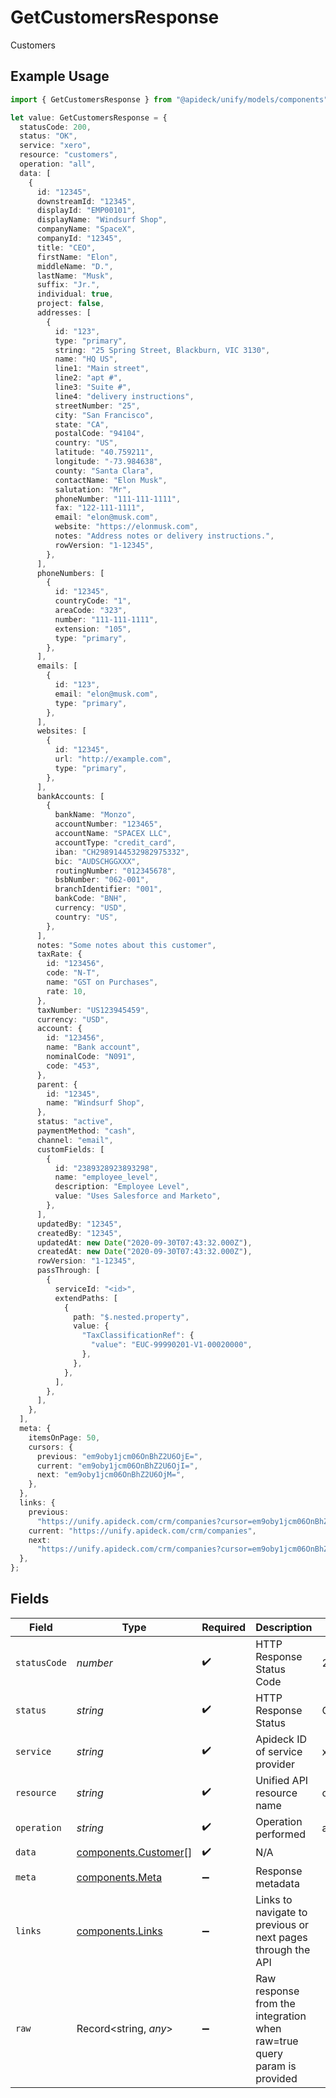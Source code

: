 # GetCustomersResponse

Customers

## Example Usage

```typescript
import { GetCustomersResponse } from "@apideck/unify/models/components";

let value: GetCustomersResponse = {
  statusCode: 200,
  status: "OK",
  service: "xero",
  resource: "customers",
  operation: "all",
  data: [
    {
      id: "12345",
      downstreamId: "12345",
      displayId: "EMP00101",
      displayName: "Windsurf Shop",
      companyName: "SpaceX",
      companyId: "12345",
      title: "CEO",
      firstName: "Elon",
      middleName: "D.",
      lastName: "Musk",
      suffix: "Jr.",
      individual: true,
      project: false,
      addresses: [
        {
          id: "123",
          type: "primary",
          string: "25 Spring Street, Blackburn, VIC 3130",
          name: "HQ US",
          line1: "Main street",
          line2: "apt #",
          line3: "Suite #",
          line4: "delivery instructions",
          streetNumber: "25",
          city: "San Francisco",
          state: "CA",
          postalCode: "94104",
          country: "US",
          latitude: "40.759211",
          longitude: "-73.984638",
          county: "Santa Clara",
          contactName: "Elon Musk",
          salutation: "Mr",
          phoneNumber: "111-111-1111",
          fax: "122-111-1111",
          email: "elon@musk.com",
          website: "https://elonmusk.com",
          notes: "Address notes or delivery instructions.",
          rowVersion: "1-12345",
        },
      ],
      phoneNumbers: [
        {
          id: "12345",
          countryCode: "1",
          areaCode: "323",
          number: "111-111-1111",
          extension: "105",
          type: "primary",
        },
      ],
      emails: [
        {
          id: "123",
          email: "elon@musk.com",
          type: "primary",
        },
      ],
      websites: [
        {
          id: "12345",
          url: "http://example.com",
          type: "primary",
        },
      ],
      bankAccounts: [
        {
          bankName: "Monzo",
          accountNumber: "123465",
          accountName: "SPACEX LLC",
          accountType: "credit_card",
          iban: "CH2989144532982975332",
          bic: "AUDSCHGGXXX",
          routingNumber: "012345678",
          bsbNumber: "062-001",
          branchIdentifier: "001",
          bankCode: "BNH",
          currency: "USD",
          country: "US",
        },
      ],
      notes: "Some notes about this customer",
      taxRate: {
        id: "123456",
        code: "N-T",
        name: "GST on Purchases",
        rate: 10,
      },
      taxNumber: "US123945459",
      currency: "USD",
      account: {
        id: "123456",
        name: "Bank account",
        nominalCode: "N091",
        code: "453",
      },
      parent: {
        id: "12345",
        name: "Windsurf Shop",
      },
      status: "active",
      paymentMethod: "cash",
      channel: "email",
      customFields: [
        {
          id: "2389328923893298",
          name: "employee_level",
          description: "Employee Level",
          value: "Uses Salesforce and Marketo",
        },
      ],
      updatedBy: "12345",
      createdBy: "12345",
      updatedAt: new Date("2020-09-30T07:43:32.000Z"),
      createdAt: new Date("2020-09-30T07:43:32.000Z"),
      rowVersion: "1-12345",
      passThrough: [
        {
          serviceId: "<id>",
          extendPaths: [
            {
              path: "$.nested.property",
              value: {
                "TaxClassificationRef": {
                  "value": "EUC-99990201-V1-00020000",
                },
              },
            },
          ],
        },
      ],
    },
  ],
  meta: {
    itemsOnPage: 50,
    cursors: {
      previous: "em9oby1jcm06OnBhZ2U6OjE=",
      current: "em9oby1jcm06OnBhZ2U6OjI=",
      next: "em9oby1jcm06OnBhZ2U6OjM=",
    },
  },
  links: {
    previous:
      "https://unify.apideck.com/crm/companies?cursor=em9oby1jcm06OnBhZ2U6OjE%3D",
    current: "https://unify.apideck.com/crm/companies",
    next:
      "https://unify.apideck.com/crm/companies?cursor=em9oby1jcm06OnBhZ2U6OjM",
  },
};
```

## Fields

| Field                                                                   | Type                                                                    | Required                                                                | Description                                                             | Example                                                                 |
| ----------------------------------------------------------------------- | ----------------------------------------------------------------------- | ----------------------------------------------------------------------- | ----------------------------------------------------------------------- | ----------------------------------------------------------------------- |
| `statusCode`                                                            | *number*                                                                | :heavy_check_mark:                                                      | HTTP Response Status Code                                               | 200                                                                     |
| `status`                                                                | *string*                                                                | :heavy_check_mark:                                                      | HTTP Response Status                                                    | OK                                                                      |
| `service`                                                               | *string*                                                                | :heavy_check_mark:                                                      | Apideck ID of service provider                                          | xero                                                                    |
| `resource`                                                              | *string*                                                                | :heavy_check_mark:                                                      | Unified API resource name                                               | customers                                                               |
| `operation`                                                             | *string*                                                                | :heavy_check_mark:                                                      | Operation performed                                                     | all                                                                     |
| `data`                                                                  | [components.Customer](../../models/components/customer.md)[]            | :heavy_check_mark:                                                      | N/A                                                                     |                                                                         |
| `meta`                                                                  | [components.Meta](../../models/components/meta.md)                      | :heavy_minus_sign:                                                      | Response metadata                                                       |                                                                         |
| `links`                                                                 | [components.Links](../../models/components/links.md)                    | :heavy_minus_sign:                                                      | Links to navigate to previous or next pages through the API             |                                                                         |
| `raw`                                                                   | Record<string, *any*>                                                   | :heavy_minus_sign:                                                      | Raw response from the integration when raw=true query param is provided |                                                                         |